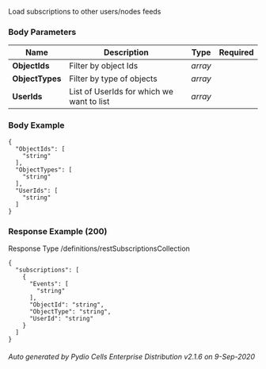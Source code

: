 






 
Load subscriptions to other users/nodes feeds  


### Body Parameters

Name | Description | Type | Required
---|---|---|---
**ObjectIds** | Filter by object Ids | _array_ |   
**ObjectTypes** | Filter by type of objects | _array_ |   
**UserIds** | List of UserIds for which we want to list | _array_ |   


### Body Example
```
{
  "ObjectIds": [
    "string"
  ],
  "ObjectTypes": [
    "string"
  ],
  "UserIds": [
    "string"
  ]
}
```






### Response Example (200)
Response Type /definitions/restSubscriptionsCollection

```
{
  "subscriptions": [
    {
      "Events": [
        "string"
      ],
      "ObjectId": "string",
      "ObjectType": "string",
      "UserId": "string"
    }
  ]
}
```




###### Auto generated by Pydio Cells Enterprise Distribution v2.1.6 on 9-Sep-2020
